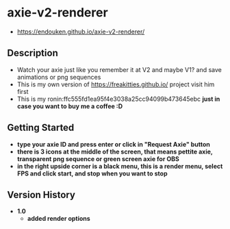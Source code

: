 # axie-v2-renderer
* https://endouken.github.io/axie-v2-renderer/

## Description
* Watch your axie just like you remember it at V2 and maybe V1? and save animations or png sequences
* This is my own version of <a href="https://freakitties.github.io/">https://freakitties.github.io/</a> project visit him first
* This is my ronin:ffc555fd1ea95f4e3038a25cc94099b473645ebc <b> just in case you want to buy me a coffee :D
  
 
## Getting Started

* type your axie ID and press enter or click in "Request Axie" button
* there is 3 icons at the middle of the screen, that means pettite axie, transparent png sequence or green screen axie for OBS
* in the right upside corner is a black menu, this is a render menu, select FPS and click start, and stop when you want to stop

  
## Version History

* 1.0
    * added render options
